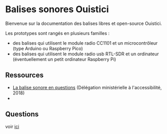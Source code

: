 # Balises sonores Ouistici

Bienvenue sur la documentation des balises libres et open-source Ouistici.

Les prototypes sont rangés en plusieurs familles :

- des balises qui utilisent le module radio CC1101 et un microcontrôleur (type Arduino ou Raspberry Pico)
- des balises qui utilisent le module radio usb RTL-SDR et un ordinateur (éventuellement un petit ordinateur Raspberry Pi)


## Ressources 

- [La balise sonore en questions](https://www.ecologie.gouv.fr/sites/default/files/DMA-La%20balise%20sonore%20en%20questions%20.pdf) (Délégation ministérielle à l'accessibilité, 2018)
- 

## Questions
voir [ici](questions.md)